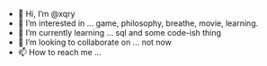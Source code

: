 - 👋 Hi, I’m @xqry
- 👀 I’m interested in ... game, philosophy, breathe, movie, learning.
- 🌱 I’m currently learning ... sql and some code-ish thing
- 💞️ I’m looking to collaborate on ... not now
- 📫 How to reach me ...

<!---
xqry/xqry is a ✨ special ✨ repository because its `README.md` (this file) appears on your GitHub profile.
You can click the Preview link to take a look at your changes.
--->
